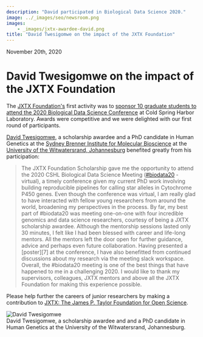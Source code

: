 ```yaml
---
description: "David participated in Biological Data Science 2020."
image: ../_images/seo/newsroom.png
images:
    - _images/jxtx-awardee-david.png
title: "David Twesigomwe on the impact of the JXTX Foundation"
---
```


<GridArticle>

<GridItemArticle gridArea="HEADING">

<Date>November 20th, 2020</Date>

# David Twesigomwe on the impact of the JXTX Foundation

</GridItemArticle>

<GridItemArticle gridArea="ARTICLE">

The [JXTX Foundation's][1] first activity was to [sponsor 10 graduate students to attend the 2020 Biological Data Science Conference][2] at Cold Spring Harbor Laboratory. Awards were competitive and we were delighted with our first round of participants.

[David Twesigomwe][3], a scholarship awardee and a PhD candidate in Human Genetics at the [Sydney Brenner Institute for Molecular Bioscience][4] at the [University of the Witwatersrand, Johannesburg][5] benefited greatly from his participation:

> The JXTX Foundation Scholarship gave me the opportunity to attend the 2020 CSHL Biological Data Science Meeting ([#biodata20][6] - virtual), a timely conference given my current PhD work involving building reproducible pipelines for calling star alleles in Cytochrome P450 genes. Even though the conference was virtual, I am really glad to have interacted with fellow young researchers from around the world, broadening my perspectives in the process. By far, my best part of #biodata20 was meeting one-on-one with four incredible genomics and data science researchers, courtesy of being a JXTX scholarship awardee. Although the mentorship sessions lasted only 30 minutes, I felt like I had been blessed with career and life-long mentors. All the mentors left the door open for further guidance, advice and perhaps even future collaboration. Having presented a [poster][7] at the conference, I have also benefitted from continued discussions about my research via the meeting slack workspace. Overall, the #biodata20 meeting is one of the best things that have happened to me in a challenging 2020. I would like to thank my supervisors, colleagues, JXTX mentors and above all the JXTX Foundation for making this experience possible.

Please help further the careers of junior researchers by making a contribution to [JXTX: The James P. Taylor Foundation for Open Science][1].

</GridItemArticle>

<GridItemArticle gridArea="THUMBNAIL">

<Image alt="David Twesigomwe" image={props.images[0]} />
<Figcaption>David Twesigomwe, a scholarship awardee and and a PhD candidate in Human Genetics at the University of the Witwatersrand, Johannesburg.</Figcaption>

</GridItemArticle>

</GridArticle>

[1]: /about
[2]: /news/2020-10-jxtx-awardees/
[3]: https://about.me/twesidave
[4]: https://www.wits.ac.za/research/sbimb/
[5]: https://www.wits.ac.za/
[6]: https://meetings.cshl.edu/meetings.aspx?meet=data&year=20
